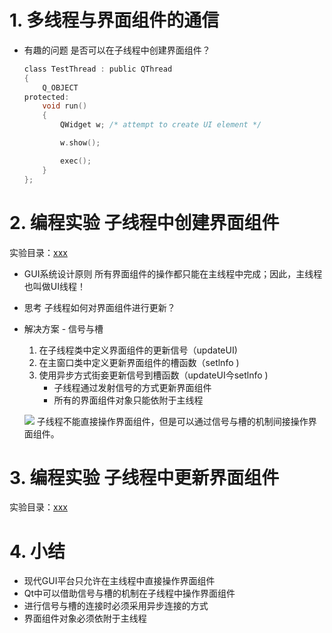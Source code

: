 # 1. 多线程与界面组件的通信

- 有趣的问题
    是否可以在子线程中创建界面组件？
    ```c
    class TestThread : public QThread
    {
        Q_OBJECT
    protected:
        void run()
        {
            QWidget w; /* attempt to create UI element */

            w.show();

            exec();
        }
    };
    ```

# 2. 编程实验 子线程中创建界面组件
实验目录：[xxx](vx_attachments\xxx)

- GUI系统设计原则
    所有界面组件的操作都只能在主线程中完成；因此，主线程也叫做UI线程！

- 思考
    子线程如何对界面组件进行更新？

- 解决方案 - 信号与槽
    1. 在子线程类中定义界面组件的更新信号（updateUI)
    2. 在主窗口类中定义更新界面组件的槽函数（setlnfo )
    3. 使用异步方式街妾更新信号到槽函数（updateUI今setlnfo )
        - 子线程通过发射信号的方式更新界面组件
        - 所有的界面组件对象只能依附于主线程

    ![](_v_images_/.png)
    子线程不能直接操作界面组件，但是可以通过信号与槽的机制间接操作界面组件。

# 3. 编程实验 子线程中更新界面组件
实验目录：[xxx](vx_attachments\xxx)

# 4. 小结
- 现代GUI平台只允许在主线程中直接操作界面组件
- Qt中可以借助信号与槽的机制在子线程中操作界面组件
- 进行信号与槽的连接时必须采用异步连接的方式
- 界面组件对象必须依附于主线程
